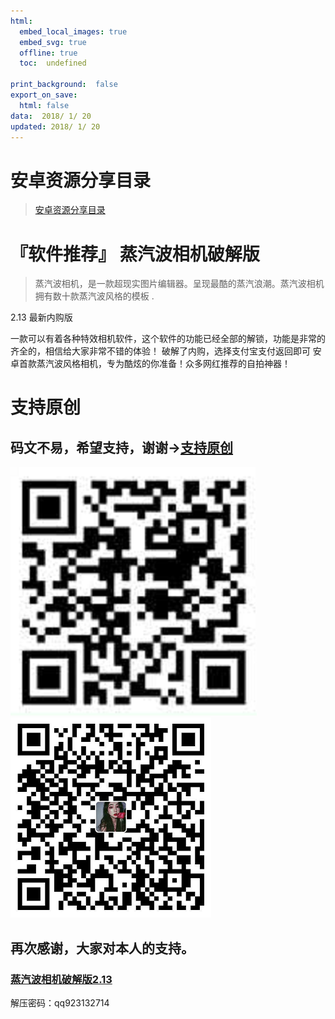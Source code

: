 ```yaml
---
html:
  embed_local_images: true
  embed_svg: true
  offline: true
  toc:  undefined

print_background:  false
export_on_save:
  html: false
data:  2018/ 1/ 20
updated: 2018/ 1/ 20
---
```




# 安卓资源分享目录

> [安卓资源分享目录](https://blog.csdn.net/qq923132714/article/details/83059823 "安卓资源分享目录")

# 『软件推荐』 蒸汽波相机破解版

> 蒸汽波相机，是一款超现实图片编辑器。呈现最酷的蒸汽浪潮。蒸汽波相机拥有数十款蒸汽波风格的模板 .

2.13 最新内购版

一款可以有着各种特效相机软件，这个软件的功能已经全部的解锁，功能是非常的齐全的，相信给大家非常不错的体验！
破解了内购，选择支付宝支付返回即可
安卓首款蒸汽波风格相机，专为酷炫的你准备！众多网红推荐的自拍神器！


# 支持原创
## 码文不易，希望支持，谢谢->**[支持原创](http://blog.csdn.net/qq923132714/article/details/79399145)**
![微信支付](https://raw.githubusercontent.com/923132714/my_picture/master/blog/support/weixin.png)![微信支付](https://raw.githubusercontent.com/923132714/my_picture/master/blog/support/支付宝.png)
## 再次感谢，大家对本人的支持。

### [蒸汽波相机破解版2.13](http://u16848854.ctfile.net/fs/16848854-332058315 "蒸汽波相机破解版")

解压密码：qq923132714

